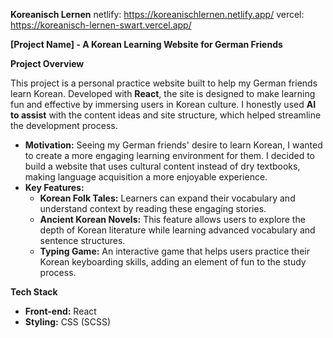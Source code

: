 **Koreanisch Lernen**
netlify: https://koreanischlernen.netlify.app/
vercel: https://koreanisch-lernen-swart.vercel.app/

**[Project Name] - A Korean Learning Website for German Friends**

**Project Overview**

This project is a personal practice website built to help my German friends learn Korean. Developed with **React**, the site is designed to make learning fun and effective by immersing users in Korean culture. I honestly used **AI to assist** with the content ideas and site structure, which helped streamline the development process.

* **Motivation:** Seeing my German friends' desire to learn Korean, I wanted to create a more engaging learning environment for them. I decided to build a website that uses cultural content instead of dry textbooks, making language acquisition a more enjoyable experience.
* **Key Features:**
    * **Korean Folk Tales:** Learners can expand their vocabulary and understand context by reading these engaging stories.
    * **Ancient Korean Novels:** This feature allows users to explore the depth of Korean literature while learning advanced vocabulary and sentence structures.
    * **Typing Game:** An interactive game that helps users practice their Korean keyboarding skills, adding an element of fun to the study process.

**Tech Stack**

* **Front-end:** React
* **Styling:** CSS (SCSS)

